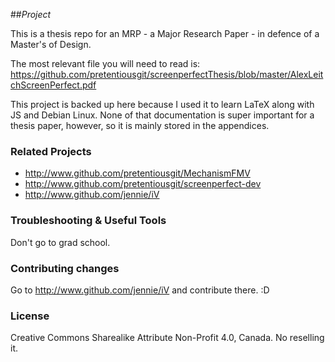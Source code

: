 ##_Project_

This is a thesis repo for an MRP - a Major Research Paper - in defence of a Master's of Design.

The most relevant file you will need to read is:
https://github.com/pretentiousgit/screenperfectThesis/blob/master/AlexLeitchScreenPerfect.pdf

This project is backed up here because I used it to learn LaTeX along with JS and Debian Linux. None of that documentation is super important for a thesis paper, however, so it is mainly stored in the appendices.

### Related Projects

* http://www.github.com/pretentiousgit/MechanismFMV
* http://www.github.com/pretentiousgit/screenperfect-dev
* http://www.github.com/jennie/iV


### Troubleshooting & Useful Tools
Don't go to grad school.

### Contributing changes
Go to http://www.github.com/jennie/iV and contribute there. :D

### License

Creative Commons Sharealike Attribute Non-Profit 4.0, Canada. No reselling it.